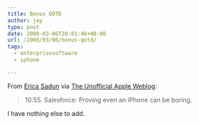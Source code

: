 ```yaml
---
title: Bonus QOTD
author: jay
type: post
date: 2008-03-06T20:01:46+00:00
url: /2008/03/06/bonus-qotd/
tags:
  - enterprisesoftware
  - iphone

---
```

From [Erica Sadun][1] via [The Unofficial Apple Weblog][2]:

> 10:55. Salesforce: Proving even an iPhone can be boring.

I have nothing else to add.

 [1]: http://ericasadun.com/
 [2]: http://www.tuaw.com/2008/03/06/iphone-roadmap-event-metaliveblog/